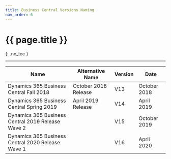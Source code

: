 ```yaml
---
title: Business Central Versions Naming
nav_order: 6
---
```


# {{ page.title }}
{: .no_toc }

---

| Name                                              | Alternative Name     | Version | Date         |
| ------------------------------------------------- | -------------------- | ------- | ------------ |
| Dynamics 365 Business Central Fall 2018           | October 2018 Release | V13     | October 2018 |
| Dynamics 365 Business Central Spring 2019         | April 2019 Release   | V14     | April 2019   |
| Dynamics 365 Business Central 2019 Release Wave 2 |                      | V15     | October 2019 |
| Dynamics 365 Business Central 2020 Release Wave 1 |                      | V16     | April 2020   |